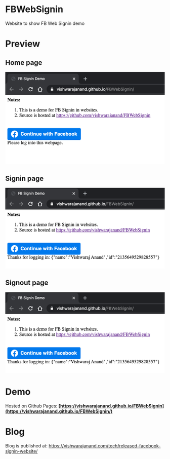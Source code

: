 # FBWebSignin
Website to show FB Web Signin demo

# Preview

## Home page
![Homepage](https://raw.githubusercontent.com/vishwarajanand/FBWebSignin/master/demo/1-home.png?raw=true "Homepage")

## Signin page
![Signin](https://raw.githubusercontent.com/vishwarajanand/FBWebSignin/master/demo/2-signin.png?raw=true "Signin")

## Signout page
![Signout](https://raw.githubusercontent.com/vishwarajanand/FBWebSignin/master/demo/3-signout.png?raw=true "Signout")

# Demo
Hosted on Github Pages:
**[https://vishwarajanand.github.io/FBWebSignin](https://vishwarajanand.github.io/FBWebSignin/)**

# Blog

Blog is published at: https://vishwarajanand.com/tech/released-facebook-signin-website/
